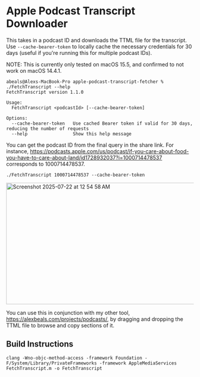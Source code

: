 # Apple Podcast Transcript Downloader

This takes in a podcast ID and downloads the TTML file for the transcript. Use `--cache-bearer-token` to locally cache the necessary credentials for 30 days (useful if you're running this for multiple podcast IDs).

NOTE: This is currently only tested on macOS 15.5, and confirmed to not work on macOS 14.4.1.

```
abeals@Alexs-MacBook-Pro apple-podcast-transcript-fetcher % ./FetchTranscript --help
FetchTranscript version 1.1.0

Usage:
  FetchTranscript <podcastId> [--cache-bearer-token]

Options:
  --cache-bearer-token   Use cached Bearer token if valid for 30 days, reducing the number of requests
  --help                 Show this help message
```

You can get the podcast ID from the final query in the share link. For instance, https://podcasts.apple.com/us/podcast/if-you-care-about-food-you-have-to-care-about-land/id1728932037?i=1000714478537 corresponds to 1000714478537.

```
./FetchTranscript 1000714478537 --cache-bearer-token
```

<img width="992" height="326" alt="Screenshot 2025-07-22 at 12 54 58 AM" src="https://github.com/user-attachments/assets/de653478-fc50-44a0-bc13-285a6c64a7da" />

You can use this in conjunction with my other tool, https://alexbeals.com/projects/podcasts/, by dragging and dropping the TTML file to browse and copy sections of it.

## Build Instructions
```
clang -Wno-objc-method-access -framework Foundation -F/System/Library/PrivateFrameworks -framework AppleMediaServices FetchTranscript.m -o FetchTranscript
```
